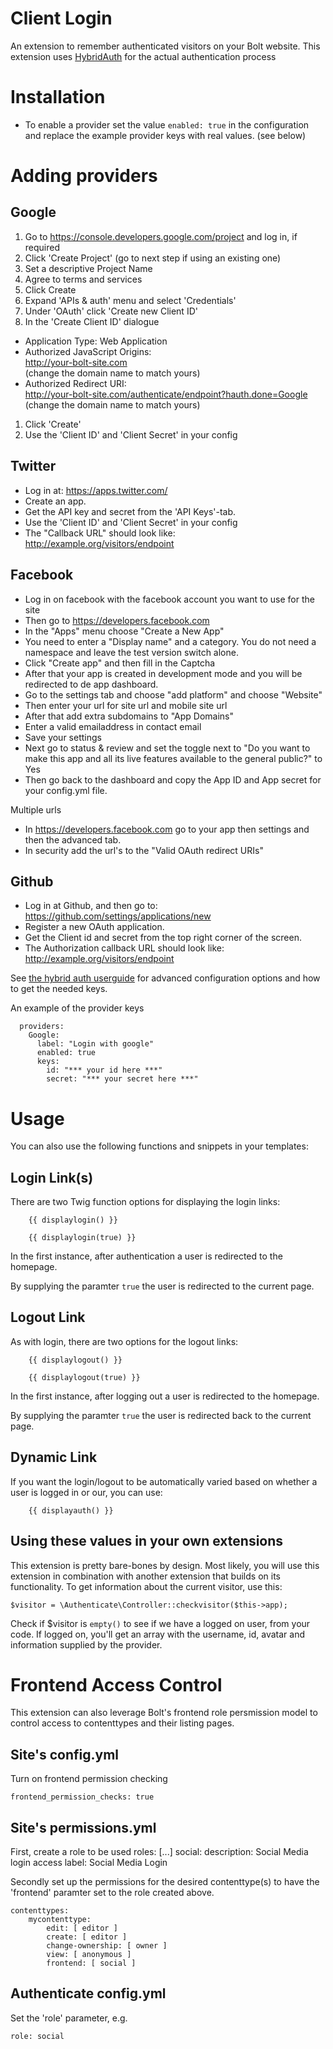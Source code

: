 Client Login
============

An extension to remember authenticated visitors on your Bolt website. This extension uses 
<a href="http://hybridauth.sourceforge.net" target="_blank">HybridAuth</a> for the actual authentication process

Installation
============

  - To enable a provider set the value `enabled: true` in the configuration and
    replace the example provider keys with real values. (see below)


Adding providers
================

Google
------
1. Go to https://console.developers.google.com/project and log in, if required
1. Click 'Create Project' (go to next step if using an existing one)
  1. Set a descriptive Project Name
  1. Agree to terms and services
  1. Click Create
1. Expand 'APIs & auth' menu and select 'Credentials'
1. Under 'OAuth' click 'Create new Client ID'
1. In the 'Create Client ID' dialogue
  - Application Type:
    Web Application
  - Authorized JavaScript Origins:  
    http://your-bolt-site.com  
    (change the domain name to match yours)
  - Authorized Redirect URI:  
    http://your-bolt-site.com/authenticate/endpoint?hauth.done=Google  
    (change the domain name to match yours)
1. Click 'Create'
1. Use the 'Client ID' and 'Client Secret' in your config

Twitter
-------
  - Log in at: https://apps.twitter.com/
  - Create an app.
  - Get the API key and secret from the 'API Keys'-tab.
  - Use the 'Client ID' and 'Client Secret' in your config
  - The "Callback URL" should look like: http://example.org/visitors/endpoint

Facebook
--------
  - Log in on facebook with the facebook account you want to use for the site
  - Then go to https://developers.facebook.com
  - In the "Apps" menu choose "Create a New App"
  - You need to enter a "Display name" and a category. You do not need a namespace and leave the test version switch alone.
  - Click "Create app" and then fill in the Captcha
  - After that your app is created in development mode and you will be redirected to de app dashboard.
  - Go to the settings tab and choose "add platform" and choose "Website"
  - Then enter your url for site url and mobile site url
  - After that add extra subdomains to "App Domains"
  - Enter a valid emailaddress in contact email
  - Save your settings
  - Next go to status & review and set the toggle next to "Do you want to make this app and all its live features available to the general public?" to Yes
  - Then go back to the dashboard and copy the App ID and App secret for your config.yml file.

Multiple urls

  - In https://developers.facebook.com go to your app then settings and then the advanced tab.
  - In security add the url's to the "Valid OAuth redirect URIs"

Github
------
  - Log in at Github, and then go to: https://github.com/settings/applications/new
  - Register a new OAuth application.
  - Get the Client id and secret from the top right corner of the screen.
  - The Authorization callback URL should look like: http://example.org/visitors/endpoint

See <a href="http://hybridauth.sourceforge.net/userguide.html" target="_blank">
the hybrid auth userguide</a> for advanced configuration options and how to get
the needed keys.

An example of the provider keys

```
  providers:
    Google:
      label: "Login with google"
      enabled: true
      keys:
        id: "*** your id here ***"
        secret: "*** your secret here ***"
```

Usage
=====

You can also use the following functions and snippets in your templates:

Login Link(s)
----------

There are two Twig function options for displaying the login links:

```
    {{ displaylogin() }}
```

``` 
    {{ displaylogin(true) }}
```
    
In the first instance, after authentication a user is redirected to the homepage.

By supplying the paramter `true` the user is redirected to the current page.

Logout Link
-----------

As with login, there are two options for the logout links:

```
    {{ displaylogout() }}
```

```
    {{ displaylogout(true) }}
```

In the first instance, after logging out a user is redirected to the homepage.

By supplying the paramter `true` the user is redirected back to the current page.

Dynamic Link
------------

If you want the login/logout to be automatically varied based on whether a user
is logged in or our, you can use:

```
    {{ displayauth() }}
```


Using these values in your own extensions
-----------------------------------------

This extension is pretty bare-bones by design. Most likely, you will use this 
extension in combination with another extension that builds on its functionality. 
To get information about the current visitor, use this:

    $visitor = \Authenticate\Controller::checkvisitor($this->app);

Check if $visitor is `empty()` to see if we have a logged on user, from your code. 
If logged on, you'll get an array with the username, id, avatar and information 
supplied by the provider.


Frontend Access Control
=======================

This extension can also leverage Bolt's frontend role persmission model to control access to contenttypes and their listing pages.

Site's config.yml
-----------------

Turn on frontend permission checking

    frontend_permission_checks: true

Site's permissions.yml
----------------------

First, create a role to be used
    roles:
        [...]
        social:
            description: Social Media login access
            label: Social Media Login

Secondly set up the permissions for the desired contenttype(s) to have the 'frontend' paramter set to the role created above.

    contenttypes:
        mycontenttype:
            edit: [ editor ]
            create: [ editor ]
            change-ownership: [ owner ]
            view: [ anonymous ]
            frontend: [ social ]

Authenticate config.yml
-----------------------

Set the 'role' parameter, e.g.

    role: social
